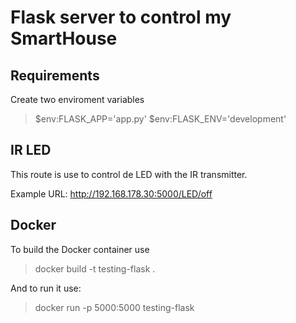 # Flask server to control my SmartHouse

## Requirements

Create two enviroment variables

> $env:FLASK_APP='app.py'
> $env:FLASK_ENV='development'

## IR LED

This route is use to control de LED with the IR transmitter.

Example URL:
http://192.168.178.30:5000/LED/off

## Docker

To build the Docker container use

> docker build -t testing-flask .

And to run it use:

> docker run -p 5000:5000 testing-flask
